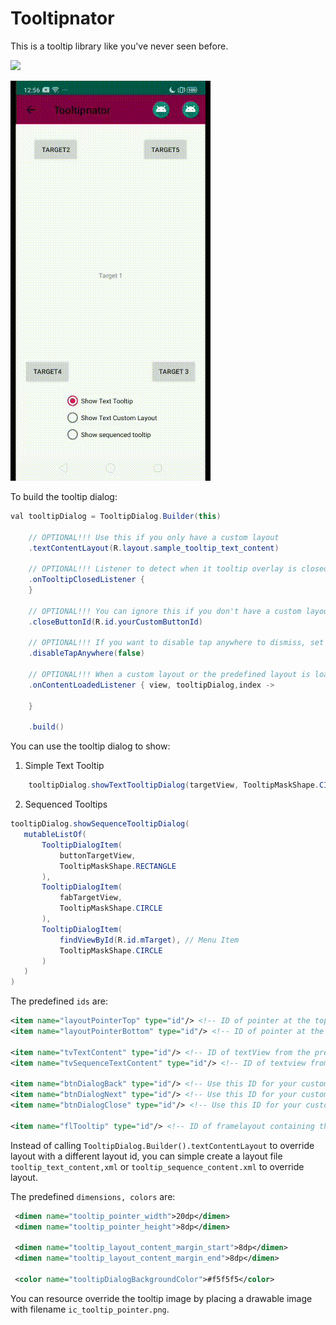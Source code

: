 # Tooltipnator

This is a tooltip library like you've never seen before.

[![](https://jitpack.io/v/rhychel/tooltipnator.svg)](https://jitpack.io/#rhychel/tooltipnator)

![](https://github.com/rhychel/tooltipnator/blob/master/tooltip.gif)

To build the tooltip dialog:
```java
val tooltipDialog = TooltipDialog.Builder(this)  
    
    // OPTIONAL!!! Use this if you only have a custom layout
    .textContentLayout(R.layout.sample_tooltip_text_content) 
    
    // OPTIONAL!!! Listener to detect when it tooltip overlay is closed
    .onTooltipClosedListener {   
    }
    
    // OPTIONAL!!! You can ignore this if you don't have a custom layout with button
    .closeButtonId(R.id.yourCustomButtonId)
    
    // OPTIONAL!!! If you want to disable tap anywhere to dismiss, set this to true. By default, it's false.
    .disableTapAnywhere(false)

    // OPTIONAL!!! When a custom layout or the predefined layout is loaded, this is called.
    .onContentLoadedListener { view, tooltipDialog,index ->  
            
    }

    .build()
```
You can use the tooltip dialog to show:

 1. Simple Text Tooltip
```java 
    tooltipDialog.showTextTooltipDialog(targetView, TooltipMaskShape.CIRCLE)
  ```

 2. Sequenced Tooltips
 ```java
tooltipDialog.showSequenceTooltipDialog(
    mutableListOf(  
        TooltipDialogItem( 
            buttonTargetView,
            TooltipMaskShape.RECTANGLE
        ),
		TooltipDialogItem( 
		    fabTargetView,
			TooltipMaskShape.CIRCLE
		),
		TooltipDialogItem( 
		    findViewById(R.id.mTarget), // Menu Item
			TooltipMaskShape.CIRCLE
		)
    )
)
 ```

The predefined `ids` are:
```xml
<item name="layoutPointerTop" type="id"/> <!-- ID of pointer at the top of dialog --> 
<item name="layoutPointerBottom" type="id"/> <!-- ID of pointer at the bottom of dialog --> 

<item name="tvTextContent" type="id"/> <!-- ID of textView from the predefined text dialog --> 
<item name="tvSequenceTextContent" type="id"/> <!-- ID of textview from the predefined sequenced dialog --> 
  
<item name="btnDialogBack" type="id"/> <!-- Use this ID for your custom back button to show previous tooltip dialog (for sequenced). --> 
<item name="btnDialogNext" type="id"/> <!-- Use this ID for your custom next button to show next tooltip dialog (for sequenced). -->   
<item name="btnDialogClose" type="id"/> <!-- Use this ID for your custom close button to dismiss tooltip dialog (for text and sequenced). --> 
  
<item name="flTooltip" type="id"/> <!-- ID of framelayout containing the tooltip dialogs --> 
```

Instead of calling `TooltipDialog.Builder().textContentLayout` to override layout with a different layout id, you can simple create a layout file `tooltip_text_content,xml` or `tooltip_sequence_content.xml` to override layout.

The predefined `dimensions, colors` are:
```xml
 <dimen name="tooltip_pointer_width">20dp</dimen>  
 <dimen name="tooltip_pointer_height">8dp</dimen>  
  
 <dimen name="tooltip_layout_content_margin_start">8dp</dimen>  
 <dimen name="tooltip_layout_content_margin_end">8dp</dimen>  
 
 <color name="tooltipDialogBackgroundColor">#f5f5f5</color>
```

You can resource override the tooltip image by placing a drawable image with filename `ic_tooltip_pointer.png`.